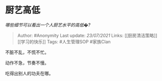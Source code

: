# 厨艺高低
*哪些细节可以看出一个人厨艺水平的高低�?*

> Author: #Anonymity
Last update: *23/07/2021* 
Links: [[厨房清洁策略]] [[学习的快乐]] 
Tags: #人生管理SOP #家族Clan 


 
不脏不乱，不慌不忙。

动作不急，节奏不慢。

吃得出别人的功夫在哪。



